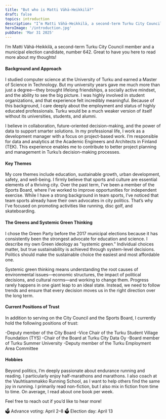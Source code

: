 ```yaml
---
title: "But who is Matti Vähä-Heikkilä?"
draft: false
topics: introduction 
description: "I’m Matti Vähä-Heikkilä, a second-term Turku City Council member and a municipal election candidate, number 642. Great to have you here to read more about my thoughts!"
heroImage: '/introduction.jpg'
pubDate: 'Mar 31 2025'
---
```


I’m Matti Vähä-Heikkilä, a second-term Turku City Council member and a municipal election candidate, number 642. Great to have you here to read more about my thoughts!

#### Background and Approach
I studied computer science at the University of Turku and earned a Master of Science in Technology. But my university years gave me much more than just a degree—they brought lifelong friendships, a socially active mindset, and the ability to see the big picture. I was highly involved in student organizations, and that experience felt incredibly meaningful. Because of this background, I care deeply about the employment and status of highly educated professionals. Turku would be a much weaker version of itself without its universities, students, and alumni.

I believe in collaboration, future-oriented decision-making, and the power of data to support smarter solutions. In my professional life, I work as a development manager with a focus on project-based work. I’m responsible for data and analytics at the Academic Engineers and Architects in Finland (TEK). This experience enables me to contribute to better project planning and management in Turku’s decision-making processes.

#### Key Themes
My core themes include education, sustainable growth, urban development, safety, and well-being. I firmly believe that sports and culture are essential elements of a thriving city. Over the past term, I’ve been a member of the Sports Board, where I’ve worked to improve opportunities for independent exercise. While I have a strong background in team sports, I’ve noticed that team sports already have their own advocates in city politics. That’s why I’ve focused on promoting activities like running, disc golf, and skateboarding.

#### The Greens and Systemic Green Thinking
I chose the Green Party before the 2017 municipal elections because it has consistently been the strongest advocate for education and science. I describe my own Green ideology as "systemic green." Individual choices matter, but true sustainability is achieved through system-level decisions. Politics should make the sustainable choice the easiest and most affordable one.

Systemic green thinking means understanding the root causes of environmental issues—economic structures, the impact of political decisions, and cultural norms—and working to change them. Progress rarely happens in one giant leap to an ideal state. Instead, we need to follow trends and ensure that every decision moves us in the right direction over the long term.

#### Current Positions of Trust
In addition to serving on the City Council and the Sports Board, I currently hold the following positions of trust:

-Deputy member of the City Board
-Vice Chair of the Turku Student Village Foundation (TYS)
-Chair of the Board at Turku City Data Oy
-Board member of Turku Summer University
-Deputy member of the Turku Employment Area Committee

#### Hobbies
Beyond politics, I’m deeply passionate about endurance running and reading. I particularly enjoy half-marathons and marathons. I also coach at the Vauhtisammakko Running School, as I want to help others find the same joy in running. I primarily read non-fiction, but I also mix in fiction from time to time. On average, I read about one book per week.

Feel free to reach out if you’d like to hear more!

🗳️ Advance voting: April 2–8
🗳️ Election day: April 13